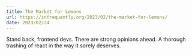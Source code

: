 ```yaml
---
title: The Market for Lemons
url: https://infrequently.org/2023/02/the-market-for-lemons/
date: 2023/02/24
---
```


Stand back, frontend devs. There are strong opinions ahead. A thorough trashing of react in the way it sorely deserves.
